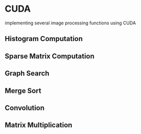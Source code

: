 # CUDA
implementing several image processing functions using CUDA

## Histogram Computation

## Sparse Matrix Computation

## Graph Search

## Merge Sort

## Convolution

## Matrix Multiplication

